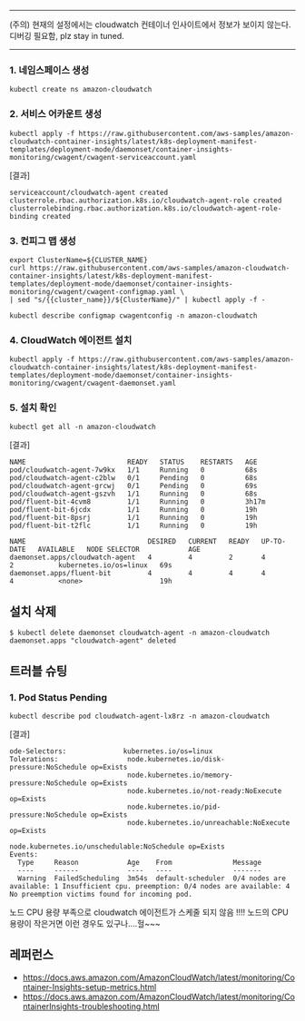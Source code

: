 ******
 (주의) 현재의 설정에서는 cloudwatch 컨테이너 인사이트에서 정보가 보이지 않는다. 디버깅 필요함, plz stay in tuned.
******


### 1. 네임스페이스 생성 ###
```
kubectl create ns amazon-cloudwatch
```

### 2. 서비스 어카운트 생성 ###
```
kubectl apply -f https://raw.githubusercontent.com/aws-samples/amazon-cloudwatch-container-insights/latest/k8s-deployment-manifest-templates/deployment-mode/daemonset/container-insights-monitoring/cwagent/cwagent-serviceaccount.yaml
```
[결과]
```
serviceaccount/cloudwatch-agent created
clusterrole.rbac.authorization.k8s.io/cloudwatch-agent-role created
clusterrolebinding.rbac.authorization.k8s.io/cloudwatch-agent-role-binding created
```

### 3. 컨피그 맵 생성 ###
```
export ClusterName=${CLUSTER_NAME}
curl https://raw.githubusercontent.com/aws-samples/amazon-cloudwatch-container-insights/latest/k8s-deployment-manifest-templates/deployment-mode/daemonset/container-insights-monitoring/cwagent/cwagent-configmap.yaml \
| sed "s/{{cluster_name}}/${ClusterName}/" | kubectl apply -f - 
```

```
kubectl describe configmap cwagentconfig -n amazon-cloudwatch
```

### 4. CloudWatch 에이전트 설치 ###
```
kubectl apply -f https://raw.githubusercontent.com/aws-samples/amazon-cloudwatch-container-insights/latest/k8s-deployment-manifest-templates/deployment-mode/daemonset/container-insights-monitoring/cwagent/cwagent-daemonset.yaml
```

### 5. 설치 확인 ###
```
kubectl get all -n amazon-cloudwatch
```
[결과]
```
NAME                         READY   STATUS    RESTARTS   AGE
pod/cloudwatch-agent-7w9kx   1/1     Running   0          68s
pod/cloudwatch-agent-c2blw   0/1     Pending   0          68s
pod/cloudwatch-agent-grcwj   0/1     Pending   0          69s
pod/cloudwatch-agent-gszvh   1/1     Running   0          68s
pod/fluent-bit-4cvm8         1/1     Running   0          3h17m
pod/fluent-bit-6jcdx         1/1     Running   0          19h
pod/fluent-bit-8psrj         1/1     Running   0          19h
pod/fluent-bit-t2flc         1/1     Running   0          19h

NAME                              DESIRED   CURRENT   READY   UP-TO-DATE   AVAILABLE   NODE SELECTOR            AGE
daemonset.apps/cloudwatch-agent   4         4         2       4            2           kubernetes.io/os=linux   69s
daemonset.apps/fluent-bit         4         4         4       4            4           <none>                   19h
```

## 설치 삭제 ##
```
$ kubectl delete daemonset cloudwatch-agent -n amazon-cloudwatch                                                                                        
daemonset.apps "cloudwatch-agent" deleted
```

## 트러블 슈팅 ##

### 1. Pod Status Pending ###

```
kubectl describe pod cloudwatch-agent-lx8rz -n amazon-cloudwatch
```
[결과]
```
ode-Selectors:              kubernetes.io/os=linux
Tolerations:                 node.kubernetes.io/disk-pressure:NoSchedule op=Exists
                             node.kubernetes.io/memory-pressure:NoSchedule op=Exists
                             node.kubernetes.io/not-ready:NoExecute op=Exists
                             node.kubernetes.io/pid-pressure:NoSchedule op=Exists
                             node.kubernetes.io/unreachable:NoExecute op=Exists
                             node.kubernetes.io/unschedulable:NoSchedule op=Exists
Events:
  Type     Reason            Age    From               Message
  ----     ------            ----   ----               -------
  Warning  FailedScheduling  3m54s  default-scheduler  0/4 nodes are available: 1 Insufficient cpu. preemption: 0/4 nodes are available: 4 No preemption victims found for incoming pod.
```
노드 CPU 용량 부족으로 cloudwatch 에이전트가 스케줄 되지 않음 !!!! 노드의 CPU 용량이 작은거면 이런 경우도 있구나....헐~~~

## 레퍼런스 ##

* https://docs.aws.amazon.com/AmazonCloudWatch/latest/monitoring/Container-Insights-setup-metrics.html
* https://docs.aws.amazon.com/AmazonCloudWatch/latest/monitoring/ContainerInsights-troubleshooting.html


